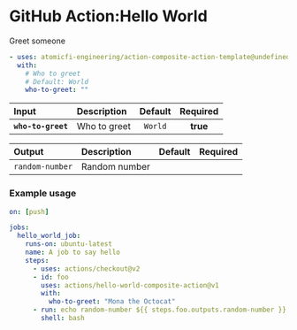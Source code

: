 <!-- start title -->

# GitHub Action:Hello World

<!-- end title -->
<!-- start description -->

Greet someone

<!-- end description -->
<!-- start contents -->
<!-- end contents -->
<!-- start usage -->

```yaml
- uses: atomicfi-engineering/action-composite-action-template@undefined
  with:
    # Who to greet
    # Default: World
    who-to-greet: ""
```

<!-- end usage -->
<!-- start inputs -->

| **Input**          | **Description** | **Default** | **Required** |
| :----------------- | :-------------- | :---------: | :----------: |
| **`who-to-greet`** | Who to greet    |   `World`   |   **true**   |

<!-- end inputs -->
<!-- start outputs -->

| **Output**      | **Description** | **Default** | **Required** |
| :-------------- | :-------------- | ----------- | ------------ |
| `random-number` | Random number   |             |              |

<!-- end outputs -->
<!-- start examples -->

### Example usage

```yaml
on: [push]

jobs:
  hello_world_job:
    runs-on: ubuntu-latest
    name: A job to say hello
    steps:
      - uses: actions/checkout@v2
      - id: foo
        uses: actions/hello-world-composite-action@v1
        with:
          who-to-greet: "Mona the Octocat"
      - run: echo random-number ${{ steps.foo.outputs.random-number }}
        shell: bash
```

<!-- end examples -->
